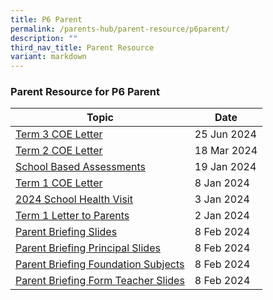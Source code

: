 ```yaml
---
title: P6 Parent
permalink: /parents-hub/parent-resource/p6parent/
description: ""
third_nav_title: Parent Resource
variant: markdown
---
```

### Parent Resource for P6 Parent


| **Topic** | **Date**
| -------- | -------- |
|[Term 3 COE Letter](/files/2024_TERM_3_COE_LETTER.pdf)| 25 Jun 2024  
|[Term 2 COE Letter](/files/2024_TERM_2_COE_LETTER__1_.pdf)|18 Mar 2024
|[School Based Assessments ](/files/P6_School_Based_Assessments_2024_for_Terms_1_and_2.pdf)| 19 Jan 2024
|[Term 1 COE Letter](/files/2024_TERM_1_COE_LETTER__doc.pdf) |8 Jan 2024
[2024 School Health Visit](/files/Parent_Hub/Parent_Resource/2024_School_Health_Visit_for_Primary_1_to_6_Students.pdf)| 3 Jan 2024
|[Term 1 Letter to Parents](/files/Parent_Hub/Parent_Resource/2024_Term_1_Letter_to_Parents.pdf)| 2 Jan 2024|
|[Parent Briefing Slides](/files/P6_Parent_Briefing_2024___Standard_Subjects.pdf)| 8 Feb 2024 
|[Parent Briefing Principal Slides](/files/P6_Parent_Briefing_2024___Principal_s_Slides.pdf)| 8 Feb 2024
|[Parent Briefing Foundation Subjects ](/files/P6_Parent_Briefing_2024___Foundation_Subjects.pdf)| 8 Feb 2024 
|[Parent Briefing Form Teacher Slides ](/files/P6_Parent_Briefing_2024___Form_Teachers__Slides.pdf)| 8 Feb 2024